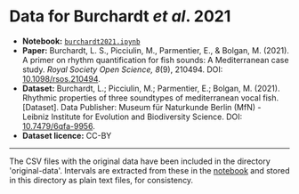 Data for Burchardt *et al*. 2021
======================

- **Notebook:** [`burchardt2021.ipynb`](../../notebooks/burchardt2021.ipynb)
- **Paper:** Burchardt, L. S., Picciulin, M., Parmentier, E., & Bolgan, M. (2021). A primer on rhythm quantification for fish sounds: A Mediterranean case study. *Royal Society Open Science, 8*(9), 210494. DOI: [10.1098/rsos.210494](https://doi.org/10.1098/rsos.210494).
- **Dataset:**  Burchardt, L.; Picciulin, M.; Parmentier, E.; Bolgan, M. (2021). Rhythmic properties of three soundtypes of mediterranean vocal fish. [Dataset]. Data Publisher: Museum für Naturkunde Berlin (MfN) - Leibniz Institute for Evolution and Biodiversity Science. DOI: [10.7479/6qfa-9956](https://doi.org/10.7479/6qfa-9956).
- **Dataset licence:** CC-BY

---

The CSV files with the original data have been included in the directory 'original-data'. 
Intervals are extracted from these in the [notebook](../../notebooks/burchardt2021.ipynb) and stored in this directory as plain text files, for consistency.